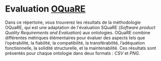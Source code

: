 # Evaluation [OQuaRE](https://github.com/giulianodelagala/CURIOCITY/tree/master/Evaluation/OquaRE)

Dans ce répertoire, vous trouverez les résultats de la méthodologie OQuaRE, qui est une adaptation de l'évaluation SQuaRE (*Software product Quality Requirements and Evaluation*) aux ontologies. OQuaRE combine différentes métriques élémentaires pour évaluer des aspects tels que l’opérabilité, la fiabilité, la compatibilité, la transférabilité, l’adéquation fonctionnelle, la solidité structurelle, et la maintenabilité. Ces résultats sont présentés pour chaque ontologie dans deux formats : *CSV* et *PNG*.